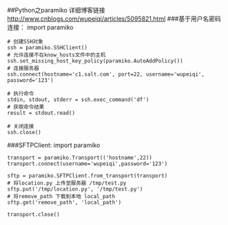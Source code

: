 ##Python之paramiko
详细博客链接
http://www.cnblogs.com/wupeiqi/articles/5095821.html
###基于用户名密码连接：
	import paramiko
	  
	# 创建SSH对象
	ssh = paramiko.SSHClient()
	# 允许连接不在know_hosts文件中的主机
	ssh.set_missing_host_key_policy(paramiko.AutoAddPolicy())
	# 连接服务器
	ssh.connect(hostname='c1.salt.com', port=22, username='wupeiqi', password='123')
	  
	# 执行命令
	stdin, stdout, stderr = ssh.exec_command('df')
	# 获取命令结果
	result = stdout.read()
	  
	# 关闭连接
	ssh.close()
###SFTPClient:
	import paramiko
	 
	transport = paramiko.Transport(('hostname',22))
	transport.connect(username='wupeiqi',password='123')
	 
	sftp = paramiko.SFTPClient.from_transport(transport)
	# 将location.py 上传至服务器 /tmp/test.py
	sftp.put('/tmp/location.py', '/tmp/test.py')
	# 将remove_path 下载到本地 local_path
	sftp.get('remove_path', 'local_path')
	 
	transport.close()
